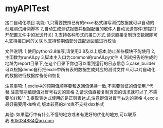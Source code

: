 # myAPITest
接口自动化项目
功能:
1,只需要按照已有的excel格式编写测试数据就可以自动的创建测试用例脚本
2,自动生成测试报告并根据配置的收件人自动发送邮件(前提打开配置文件中的发送开关)
3,支持各种形式的接口方式,请求直接复制页面数据即可
4,支持接口间的关联
5,支持预期值部分匹配返回值进行校验

文件说明:
1,使用python3.8编写,请使用3.8及以上版本,防止某些模块不能使用
2,主函数为runAll.py
3,脚本主入口为common的runAll.py文件
4,测试报告的生成的地址为report目录下,在这个目录下你也可以看到运行的日志信息
5,case_builder可以根据demo自行把excle中所有表的数据生成对应的测试文件
6,可以对自动化的数据进行数据库备份和恢复


注意事项:
1,excle中的预期值顺序要和返回值保持一致,不需要验证的值使用.*代替,注意预期值键值对冒号右边的空格
2,请求值直接复制页面的请求就可以了,不需要加{}和""
3,提取表达式使用的是正则表达式,注意键值对冒号右边的空格
4,excle最好需要用xls格式,版本较高的xlrd库不支持xlsx格式

其他:
如果运行中有什么不懂的地方或者有更好的优化的地方,可以联系我:805034884@qq.com

